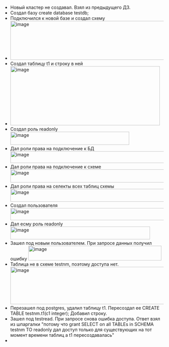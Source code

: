 - Новый кластер не создавал. Взял из предыдущего ДЗ.
- Создал базу create database testdb;
- Подключился к новой базе и создал схему
- <img width="598" height="122" alt="image" src="https://github.com/user-attachments/assets/510a8e49-f5d6-4c0f-a999-a6b340c8c710" />
- Создал таблицу t1 и строку в ней
- <img width="468" height="185" alt="image" src="https://github.com/user-attachments/assets/06e3fb38-4214-47d6-8b4d-26d114ce3a1a" />
- Создал роль readonly <img width="372" height="41" alt="image" src="https://github.com/user-attachments/assets/038c840e-030a-4752-842f-da7f89cf8e23" />
- Дал роли права на подключение к БД <img width="611" height="37" alt="image" src="https://github.com/user-attachments/assets/6afc8398-d3a5-494c-af1b-595faa06c150" />
- Дал роли права на подключение к схеме <img width="567" height="41" alt="image" src="https://github.com/user-attachments/assets/b6264bd6-6bf4-4e15-897c-056609febc1d" />
- Дал роли права на селекты всех таблиц схемы <img width="687" height="40" alt="image" src="https://github.com/user-attachments/assets/31930171-7df5-4396-afce-94af0ef729f5" />
- Создал пользователя <img width="601" height="38" alt="image" src="https://github.com/user-attachments/assets/387b9166-f54f-42ab-ac98-d5056f0dc0cf" />
- Дал есму роль readonly <img width="437" height="40" alt="image" src="https://github.com/user-attachments/assets/c40dca41-a127-4d2e-8f41-5ffa83c16cfb" />
- Зашел под новым пользователем. При запросе данных получил ошибку <img width="417" height="46" alt="image" src="https://github.com/user-attachments/assets/c7125861-b07a-4079-83dd-72c2f48de73b" />
- Таблица не в схеме testnm, поэтому доступа нет. <img width="546" height="117" alt="image" src="https://github.com/user-attachments/assets/0c312b67-5d01-4c93-a500-e0d70c33081c" />
- Перезашел под postgres, удалил таблицу t1. Пересоздал ее CREATE TABLE testnm.t1(c1 integer);  Добавил строку.
- Зашел под testread. При запросе снова ошибка доступа. Ответ взял из шпаргалки "потому что grant SELECT on all TABLEs in SCHEMA testnm TO readonly дал доступ только для существующих на тот момент времени таблиц а t1 пересоздавалась"
-  
